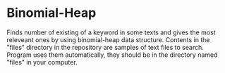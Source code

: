 # Binomial-Heap
Finds number of existing of a keyword in some texts and gives the most releveant ones by using binomial-heap data structure.
Contents in the "files" directory in the repository are samples of text files to search. Program uses them automatically, they should be in the directory named "files" in your computer.
